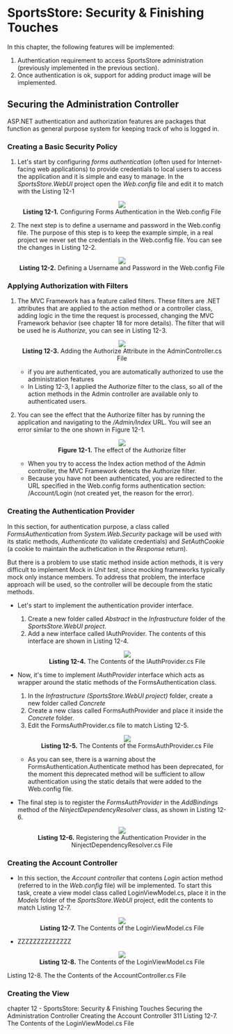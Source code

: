 # SportsStore: Security & Finishing Touches
In this chapter, the following features will be implemented:
1. Authentication requirement to access SportsStore administration (previously implemented in the previous section).
2. Once authentication is ok, support for adding product image will be implemented.

## Securing the Administration Controller
ASP.NET authentication and authorization features are packages that function as general purpose system for keeping track of who is logged in.

### Creating a Basic Security Policy
1. Let's start by configuring *forms authentication* (often used for Internet-facing web applications) to provide credentials to local users  to access the application and it is simple and easy to manage. In the *SportsStore.WebUI* project open the *Web.config* file and edit it to match with the Listing 12-1
    <p align="center">
        <img src="ch12-Pictures/Listing 12-1.png" /><br />
        <b>Listing 12-1.</b> Configuring Forms Authentication in the Web.config File
    </p>

2. The next step is to define a username and password in the Web.config file. The purpose of this step is to keep the example simple, in a real project we never set the credentials in the Web.config file. You can see the changes in Listing 12-2.
    <p align="center">
        <img src="ch12-Pictures/Listing 12-2.png" /><br />
        <b>Listing 12-2.</b> Defining a Username and Password in the Web.config File
    </p>

### Applying Authorization with Filters
1. The MVC Framework has a feature called filters. These filters are .NET attributes that are applied to the action method or a controller class, adding logic in the time the request is processed, changing the MVC Framework behavior (see chapter 18 for more details). The filter that will be used he is *Authorize*, you can see in Listing 12-3.
    <p align="center">
        <img src="ch12-Pictures/Listing 12-3.png" /><br />
        <b>Listing 12-3.</b> Adding the Authorize Attribute in the AdminController.cs File
    </p>

    * if you are authenticated, you are automatically authorized to use the administration features
    * In Listing 12-3, I applied the Authorize filter to the class, so all of the action methods in the Admin controller are available only to authenticated users.  

2. You can see the effect that the Authorize filter has by running the application and navigating to the */Admin/Index* URL. You will see an error similar to the one shown in Figure 12-1.
    <p align="center">
        <img src="ch12-Pictures/Figure 12-1.png" /><br />
        <b>Figure 12-1.</b> The effect of the Authorize filter
    </p>    

    * When you try to access the Index action method of the Admin controller, the MVC Framework detects the Authorize filter. 
    * Because you have not been authenticated, you are redirected to the URL specified in the Web.config forms authentication section: /Account/Login (not created yet, the reason for the error). 

### Creating the Authentication Provider
In this section, for authentication purpose, a class called *FormsAuthentication* from *System.Web.Security* package will be used with its static methods, *Authenticate* (to validate credentials) and *SetAuthCookie* (a cookie to maintain the authetication in the *Response* return).  

But there is a problem to use static method inside action methods, it is very difficult to implement Mock in *Unit test*, since mocking frameworks typically mock only instance members. To address that problem, the interface approach will be used, so the controller will be decouple from the static methods.  

* Let's start to implement the authentication provider interface.
    1. Create a new folder called *Abstract* in the *Infrastructure* folder of the *SportsStore.WebUI project*.
    2. Add a new interface called IAuthProvider. The contents of this interface are shown in Listing 12-4.
        <p align="center">
            <img src="ch12-Pictures/Listing 12-4.png" /><br />
            <b>Listing 12-4.</b> The Contents of the IAuthProvider.cs File
        </p>  

* Now, it's time to implement *IAuthProvider* interface which acts as wrapper around the static methods of the FormsAuthentication class. 
    1. In the *Infrastructure (SportsStore.WebUI project)* folder, create a new folder called *Concrete*
    2. Create a new class called FormsAuthProvider and place it inside the *Concrete* folder.
    3. Edit the FormsAuthProvider.cs file to match Listing 12-5.
        <p align="center">
            <img src="ch12-Pictures/Listing 12-5.png" /><br />
            <b>Listing 12-5.</b> The Contents of the FormsAuthProvider.cs File
        </p>  

    * As you can see, there is a warning about the FormsAuthentication.Authenticate method has been deprecated, for the moment this deprecated  method will be sufficient to allow authentication using the static details that were added to the Web.config file.  

* The final step is to register the *FormsAuthProvider* in the *AddBindings* method of the *NinjectDependencyResolver* class, as shown in Listing 12-6.
    <p align="center">
        <img src="ch12-Pictures/Listing 12-6.png" /><br />
        <b>Listing 12-6.</b> Registering the Authentication Provider in the NinjectDependencyResolver.cs File
    </p>  

### Creating the Account Controller
* In this section, the *Account controller* that contens *Login* action method (referred to in the *Web.config* file) will be implemented. To start this task, create a view model class called LoginViewModel.cs, place it in the *Models* folder of the *SportsStore.WebUI* project, edit the contents to match Listing 12-7.
    <p align="center">
        <img src="ch12-Pictures/Listing 12-7.png" /><br />
        <b>Listing 12-7.</b> The Contents of the LoginViewModel.cs File
    </p>  

* ZZZZZZZZZZZZZZ
    <p align="center">
        <img src="ch12-Pictures/Listing 12-8.png" /><br />
        <b>Listing 12-8.</b> The Contents of the LoginViewModel.cs File
    </p>  

Listing 12-8. The the Contents of the AccountController.cs File

### Creating the View

chapter 12 - SportsStore: Security & Finishing Touches
    Securing the Administration Controller
        Creating the Account Controller 311
            Listing 12-7. The Contents of the LoginViewModel.cs File
            
